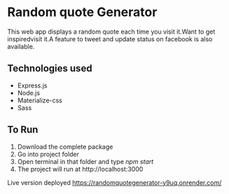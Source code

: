 # Random quote Generator
This web app displays a random quote each time you visit it.Want to get inspiredvisit it.A feature to tweet and update status on facebook is also available.

## Technologies used
* Express.js
* Node.js
* Materialize-css
* Sass 

## To Run
1. Download the complete package
2. Go into project folder
3. Open terminal in that folder and type *_npm start_*
4. The project will run at http://localhost:3000

Live version deployed https://randomquotegenerator-y9uq.onrender.com/
